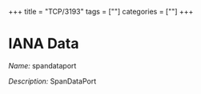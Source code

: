 +++
title = "TCP/3193"
tags = [""]
categories = [""]
+++

# IANA Data

_Name:_ spandataport

_Description:_ SpanDataPort

